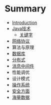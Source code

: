 # Summary

* [Introduction](README.md)
* [Java技术](chapter1.md)
  * [关键字](chapter1/222.md)
* [网络协议](wang-luo-xie-yi.md)
* 算法与原理
* [数据库](shu-ju-ku.md)
* [分布式](fen-bu-shi.md)
* [消息中间件](xiao-xi-zhong-jian-jian.md)
* 性能调优
* 设计模式
* [操作系统](cao-zuo-xi-tong.md)
* [安全方面](an-quan-fang-mian.md)
* [海量数据](hai-liang-shu-ju.md)

